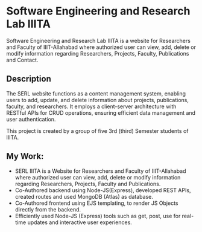 # Software Engineering and Research Lab IIITA
Software Engineering and Research Lab IIITA is a website for Researchers and Faculty of IIIT-Allahabad where authorized user can view, add, delete or modify information regarding Researchers, Projects, Faculty, Publications and Contact.
## Description
The SERL website functions as a content management system, enabling users to add, update, and delete information about projects, publications, faculty, and researchers. It employs a client-server architecture with RESTful APIs for CRUD operations, ensuring efficient data management and user authentication.

This project is created by a group of five 3rd (third) Semester students of IIITA. 


## My Work:
- SERL IIITA is a Website for Researchers and Faculty of IIIT-Allahabad where authorized user can view, add, delete or modify information regarding Researchers, Projects, Faculty and Publications.
- Co-Authored backend using Node-JS(Express), developed REST APIs, created routes and used MongoDB (Atlas) as database.
- Co-Authored frontend using EJS templating, to render JS Objects directly from the backend.
- Efficiently used Node-JS (Express) tools such as get, post, use for real-time updates and interactive user
experiences.

